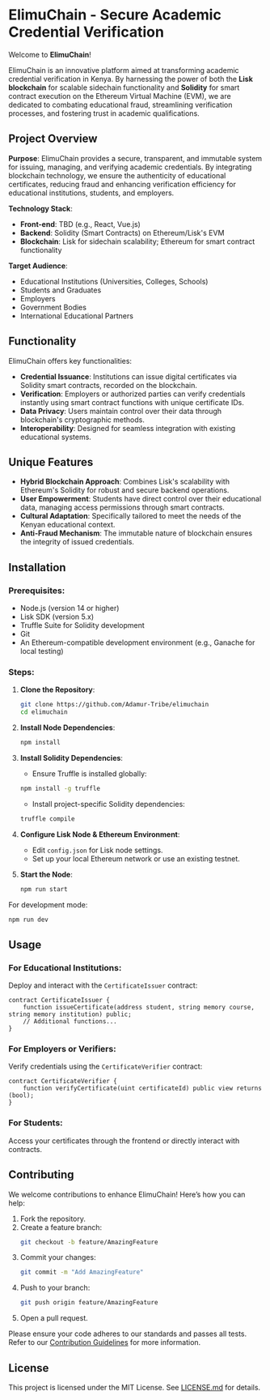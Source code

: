 # ElimuChain - Secure Academic Credential Verification

Welcome to **ElimuChain**!

ElimuChain is an innovative platform aimed at transforming academic credential verification in Kenya. By harnessing the power of both the **Lisk blockchain** for scalable sidechain functionality and **Solidity** for smart contract execution on the Ethereum Virtual Machine (EVM), we are dedicated to combating educational fraud, streamlining verification processes, and fostering trust in academic qualifications.

## Project Overview

**Purpose**: ElimuChain provides a secure, transparent, and immutable system for issuing, managing, and verifying academic credentials. By integrating blockchain technology, we ensure the authenticity of educational certificates, reducing fraud and enhancing verification efficiency for educational institutions, students, and employers.

**Technology Stack**:

- **Front-end**: TBD (e.g., React, Vue.js)
- **Backend**: Solidity (Smart Contracts) on Ethereum/Lisk's EVM
- **Blockchain**: Lisk for sidechain scalability; Ethereum for smart contract functionality

**Target Audience**:

- Educational Institutions (Universities, Colleges, Schools)
- Students and Graduates
- Employers
- Government Bodies
- International Educational Partners

## Functionality

ElimuChain offers key functionalities:

- **Credential Issuance**: Institutions can issue digital certificates via Solidity smart contracts, recorded on the blockchain.
- **Verification**: Employers or authorized parties can verify credentials instantly using smart contract functions with unique certificate IDs.
- **Data Privacy**: Users maintain control over their data through blockchain's cryptographic methods.
- **Interoperability**: Designed for seamless integration with existing educational systems.

## Unique Features

- **Hybrid Blockchain Approach**: Combines Lisk's scalability with Ethereum's Solidity for robust and secure backend operations.
- **User Empowerment**: Students have direct control over their educational data, managing access permissions through smart contracts.
- **Cultural Adaptation**: Specifically tailored to meet the needs of the Kenyan educational context.
- **Anti-Fraud Mechanism**: The immutable nature of blockchain ensures the integrity of issued credentials.

## Installation

### Prerequisites:

- Node.js (version 14 or higher)
- Lisk SDK (version 5.x)
- Truffle Suite for Solidity development
- Git
- An Ethereum-compatible development environment (e.g., Ganache for local testing)

### Steps:

1. **Clone the Repository**:

   ```bash
   git clone https://github.com/Adamur-Tribe/elimuchain
   cd elimuchain
   ```

2. **Install Node Dependencies**:

   ```bash
   npm install
   ```

3. **Install Solidity Dependencies**:

   - Ensure Truffle is installed globally:

   ```bash
   npm install -g truffle
   ```

   - Install project-specific Solidity dependencies:

   ```bash
   truffle compile
   ```

4. **Configure Lisk Node & Ethereum Environment**:

   - Edit `config.json` for Lisk node settings.
   - Set up your local Ethereum network or use an existing testnet.

5. **Start the Node**:
   ```bash
   npm run start
   ```

For development mode:

```bash
npm run dev
```

## Usage

### For Educational Institutions:

Deploy and interact with the `CertificateIssuer` contract:

```solidity
contract CertificateIssuer {
    function issueCertificate(address student, string memory course, string memory institution) public;
    // Additional functions...
}
```

### For Employers or Verifiers:

Verify credentials using the `CertificateVerifier` contract:

```solidity
contract CertificateVerifier {
    function verifyCertificate(uint certificateId) public view returns (bool);
}
```

### For Students:

Access your certificates through the frontend or directly interact with contracts.

## Contributing

We welcome contributions to enhance ElimuChain! Here’s how you can help:

1. Fork the repository.
2. Create a feature branch:
   ```bash
   git checkout -b feature/AmazingFeature
   ```
3. Commit your changes:
   ```bash
   git commit -m "Add AmazingFeature"
   ```
4. Push to your branch:
   ```bash
   git push origin feature/AmazingFeature
   ```
5. Open a pull request.

Please ensure your code adheres to our standards and passes all tests. Refer to our [Contribution Guidelines](CONTRIBUTING.md) for more information.

## License

This project is licensed under the MIT License. See [LICENSE.md](LICENSE.md) for details.
